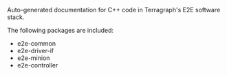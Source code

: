 Auto-generated documentation for C++ code in Terragraph's E2E software stack.

The following packages are included:
* e2e-common
* e2e-driver-if
* e2e-minion
* e2e-controller
